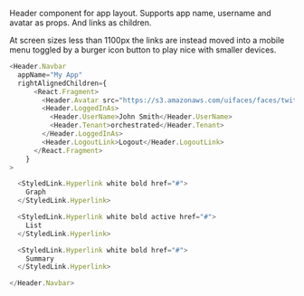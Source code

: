Header component for app layout. Supports app name, username and avatar as props. And links as children.

At screen sizes less than 1100px the links are instead moved into a mobile menu toggled by a burger icon button to play nice with smaller devices.

```js
<Header.Navbar
  appName="My App"
  rightAlignedChildren={
      <React.Fragment>
        <Header.Avatar src="https://s3.amazonaws.com/uifaces/faces/twitter/jsa/128.jpg" />
        <Header.LoggedInAs>
          <Header.UserName>John Smith</Header.UserName>
          <Header.Tenant>orchestrated</Header.Tenant>
        </Header.LoggedInAs>
        <Header.LogoutLink>Logout</Header.LogoutLink>
      </React.Fragment>
    }
>

  <StyledLink.Hyperlink white bold href="#">
    Graph
  </StyledLink.Hyperlink>

  <StyledLink.Hyperlink white bold active href="#">
    List
  </StyledLink.Hyperlink>

  <StyledLink.Hyperlink white bold href="#">
    Summary
  </StyledLink.Hyperlink>

</Header.Navbar>
```
